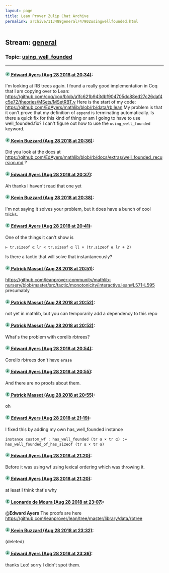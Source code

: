 ```yaml
---
layout: page
title: Lean Prover Zulip Chat Archive 
permalink: archive/113488general/47902usingwellfounded.html
---
```


## Stream: [general](index.html)
### Topic: [using_well_founded](47902usingwellfounded.html)

---

#### [![Click to go to Zulip](../../assets/img/zulip2.png) Edward Ayers (Aug 28 2018 at 20:34)](https://leanprover.zulipchat.com/#narrow/stream/113488-general/topic/using_well_founded/near/132934326):
I'm looking at RB trees again. I found a really good implementation in Coq that I am copying over to Lean: https://github.com/coq/coq/blob/a1fc621b943dbf904705dc88ed27c26daf4c5e72/theories/MSets/MSetRBT.v
Here is the start of my code:
https://github.com/EdAyers/mathlib/blob/rb/data/rb.lean
My problem is that it can't prove that my definition of `append` is terminating automatically. Is there a quick fix for this kind of thing or am I going to have to use well_founded.fix? I can't figure out how to use the `using_well_founded` keyword.

#### [![Click to go to Zulip](../../assets/img/zulip2.png) Kevin Buzzard (Aug 28 2018 at 20:36)](https://leanprover.zulipchat.com/#narrow/stream/113488-general/topic/using_well_founded/near/132934439):
Did you look at the docs at https://github.com/EdAyers/mathlib/blob/rb/docs/extras/well_founded_recursion.md ?

#### [![Click to go to Zulip](../../assets/img/zulip2.png) Edward Ayers (Aug 28 2018 at 20:37)](https://leanprover.zulipchat.com/#narrow/stream/113488-general/topic/using_well_founded/near/132934463):
Ah thanks I haven't read that one yet

#### [![Click to go to Zulip](../../assets/img/zulip2.png) Kevin Buzzard (Aug 28 2018 at 20:38)](https://leanprover.zulipchat.com/#narrow/stream/113488-general/topic/using_well_founded/near/132934551):
I'm not saying it solves your problem, but it does have a bunch of cool tricks.

#### [![Click to go to Zulip](../../assets/img/zulip2.png) Edward Ayers (Aug 28 2018 at 20:41)](https://leanprover.zulipchat.com/#narrow/stream/113488-general/topic/using_well_founded/near/132934673):
One of the things it can't show is
```lean
⊢ tr.sizeof α lr < tr.sizeof α ll + (tr.sizeof α lr + 2)
```
Is there a tactic that will solve that instantaneously?

#### [![Click to go to Zulip](../../assets/img/zulip2.png) Patrick Massot (Aug 28 2018 at 20:51)](https://leanprover.zulipchat.com/#narrow/stream/113488-general/topic/using_well_founded/near/132940133):
https://github.com/leanprover-community/mathlib-nursery/blob/master/src/tactic/monotonicity/interactive.lean#L571-L595 presumably

#### [![Click to go to Zulip](../../assets/img/zulip2.png) Patrick Massot (Aug 28 2018 at 20:52)](https://leanprover.zulipchat.com/#narrow/stream/113488-general/topic/using_well_founded/near/132940151):
not yet in mathlib, but you can temporarily add a dependency to this repo

#### [![Click to go to Zulip](../../assets/img/zulip2.png) Patrick Massot (Aug 28 2018 at 20:52)](https://leanprover.zulipchat.com/#narrow/stream/113488-general/topic/using_well_founded/near/132940196):
What's the problem with corelib rbtrees?

#### [![Click to go to Zulip](../../assets/img/zulip2.png) Edward Ayers (Aug 28 2018 at 20:54)](https://leanprover.zulipchat.com/#narrow/stream/113488-general/topic/using_well_founded/near/132940302):
Corelib rbtrees don't have `erase`

#### [![Click to go to Zulip](../../assets/img/zulip2.png) Edward Ayers (Aug 28 2018 at 20:55)](https://leanprover.zulipchat.com/#narrow/stream/113488-general/topic/using_well_founded/near/132940317):
And there are no proofs about them.

#### [![Click to go to Zulip](../../assets/img/zulip2.png) Patrick Massot (Aug 28 2018 at 20:55)](https://leanprover.zulipchat.com/#narrow/stream/113488-general/topic/using_well_founded/near/132940341):
oh

#### [![Click to go to Zulip](../../assets/img/zulip2.png) Edward Ayers (Aug 28 2018 at 21:19)](https://leanprover.zulipchat.com/#narrow/stream/113488-general/topic/using_well_founded/near/132941632):
I fixed this by adding my own has_well_founded instance
```lean
instance custom_wf : has_well_founded (tr α × tr α) := has_well_founded_of_has_sizeof (tr α × tr α) 
```

#### [![Click to go to Zulip](../../assets/img/zulip2.png) Edward Ayers (Aug 28 2018 at 21:20)](https://leanprover.zulipchat.com/#narrow/stream/113488-general/topic/using_well_founded/near/132941692):
Before it was using wf using lexical ordering which was throwing it.

#### [![Click to go to Zulip](../../assets/img/zulip2.png) Edward Ayers (Aug 28 2018 at 21:20)](https://leanprover.zulipchat.com/#narrow/stream/113488-general/topic/using_well_founded/near/132941711):
at least I think that's why

#### [![Click to go to Zulip](../../assets/img/zulip2.png) Leonardo de Moura (Aug 28 2018 at 23:07)](https://leanprover.zulipchat.com/#narrow/stream/113488-general/topic/using_well_founded/near/132952390):
@**Edward Ayers** The proofs are here https://github.com/leanprover/lean/tree/master/library/data/rbtree

#### [![Click to go to Zulip](../../assets/img/zulip2.png) Kevin Buzzard (Aug 28 2018 at 23:32)](https://leanprover.zulipchat.com/#narrow/stream/113488-general/topic/using_well_founded/near/132953705):
(deleted)

#### [![Click to go to Zulip](../../assets/img/zulip2.png) Edward Ayers (Aug 28 2018 at 23:36)](https://leanprover.zulipchat.com/#narrow/stream/113488-general/topic/using_well_founded/near/132953908):
thanks Leo! sorry I didn't spot them.

